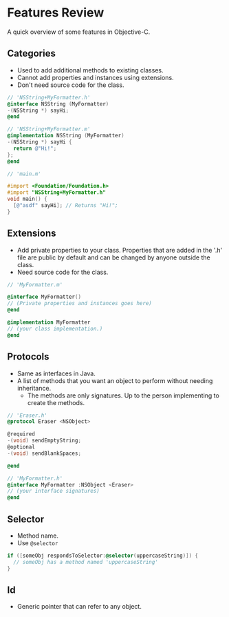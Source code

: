 # Features Review

A quick overview of some features in Objective-C.

## Categories

* Used to add additional methods to existing classes.
* Cannot add properties and instances using extensions.
* Don't need source code for the class.

``` Objective-c
// 'NSString+MyFormatter.h'
@interface NSString (MyFormatter)
-(NSString *) sayHi;
@end 

// 'NSString+MyFormatter.m'
@implementation NSString (MyFormatter)
-(NSString *) sayHi {
  return @"Hi!";
};
@end

// 'main.m'

#import <Foundation/Foundation.h>
#import "NSString+MyFormatter.h"
void main() {
  [@"asdf" sayHi]; // Returns "Hi!";
}
```

## Extensions

* Add private properties to your class. Properties that are added in the '.h' file are public by default and can be changed by anyone outside the class.
* Need source code for the class.

``` Objective-c
// 'MyFormatter.m'

@interface MyFormatter() 
// (Private properties and instances goes here) 
@end

@implementation MyFormatter
// (your class implementation.)
@end
```

## Protocols

* Same as interfaces in Java.
* A list of methods that you want an object to perform without needing inheritance.
  * The methods are only signatures. Up to the person implementing to create the methods.

``` Objective-c
// 'Eraser.h'
@protocol Eraser <NSObject>

@required
-(void) sendEmptyString;
@optional
-(void) sendBlankSpaces;

@end

// 'MyFormatter.h'
@interface MyFormatter :NSObject <Eraser>
// (your interface signatures)
@end
```

## Selector

* Method name.
* Use `@selector`

``` Objective-c
if ([someObj respondsToSelector:@selector(uppercaseString)]) {
  // someObj has a method named 'uppercaseString'
}
```

## Id

* Generic pointer that can refer to any object.


